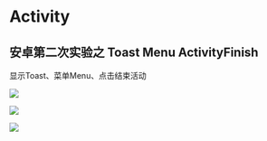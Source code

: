# Activity 
## 安卓第二次实验之 Toast Menu ActivityFinish

显示Toast、菜单Menu、点击结束活动

![](https://i.loli.net/2018/05/14/5af8dd188de32.jpg)

![](https://i.loli.net/2018/05/14/5af8dd431d0a0.jpg)

![](https://i.loli.net/2018/05/14/5af8dc63a0903.jpg)





